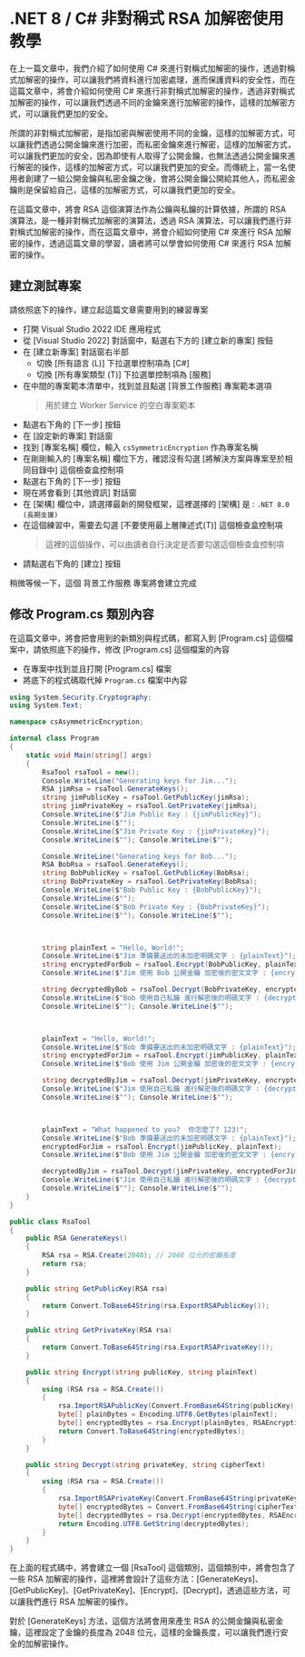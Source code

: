 # .NET 8 / C# 非對稱式 RSA 加解密使用教學

在上一篇文章中，我們介紹了如何使用 C# 來進行對稱式加解密的操作，透過對稱式加解密的操作，可以讓我們將資料進行加密處理，進而保護資料的安全性，而在這篇文章中，將會介紹如何使用 C# 來進行非對稱式加解密的操作，透過非對稱式加解密的操作，可以讓我們透過不同的金鑰來進行加解密的操作，這樣的加解密方式，可以讓我們更加的安全。

所謂的非對稱式加解密，是指加密與解密使用不同的金鑰，這樣的加解密方式，可以讓我們透過公開金鑰來進行加密，而私密金鑰來進行解密，這樣的加解密方式，可以讓我們更加的安全，因為即使有人取得了公開金鑰，也無法透過公開金鑰來進行解密的操作，這樣的加解密方式，可以讓我們更加的安全。而傳統上，當一名使用者創建了一組公開金鑰與私密金鑰之後，會將公開金鑰公開給其他人，而私密金鑰則是保留給自己，這樣的加解密方式，可以讓我們更加的安全。

在這篇文章中，將會 RSA 這個演算法作為公鑰與私鑰的計算依據，所謂的 RSA 演算法，是一種非對稱式加解密的演算法，透過 RSA 演算法，可以讓我們進行非對稱式加解密的操作，而在這篇文章中，將會介紹如何使用 C# 來進行 RSA 加解密的操作，透過這篇文章的學習，讀者將可以學會如何使用 C# 來進行 RSA 加解密的操作。

## 建立測試專案

請依照底下的操作，建立起這篇文章需要用到的練習專案

* 打開 Visual Studio 2022 IDE 應用程式
* 從 [Visual Studio 2022] 對話窗中，點選右下方的 [建立新的專案] 按鈕
* 在 [建立新專案] 對話窗右半部
  * 切換 [所有語言 (L)] 下拉選單控制項為 [C#]
  * 切換 [所有專案類型 (T)] 下拉選單控制項為 [服務]
* 在中間的專案範本清單中，找到並且點選 [背景工作服務] 專案範本選項
  > 用於建立 Worker Service 的空白專案範本
* 點選右下角的 [下一步] 按鈕
* 在 [設定新的專案] 對話窗
* 找到 [專案名稱] 欄位，輸入 `csSymmetricEncryption` 作為專案名稱
* 在剛剛輸入的 [專案名稱] 欄位下方，確認沒有勾選 [將解決方案與專案至於相同目錄中] 這個檢查盒控制項
* 點選右下角的 [下一步] 按鈕
* 現在將會看到 [其他資訊] 對話窗
* 在 [架構] 欄位中，請選擇最新的開發框架，這裡選擇的 [架構] 是 : `.NET 8.0 (長期支援)`
* 在這個練習中，需要去勾選 [不要使用最上層陳述式(T)] 這個檢查盒控制項
  > 這裡的這個操作，可以由讀者自行決定是否要勾選這個檢查盒控制項
* 請點選右下角的 [建立] 按鈕

稍微等候一下，這個 背景工作服務 專案將會建立完成

## 修改 Program.cs 類別內容

在這篇文章中，將會把會用到的新類別與程式碼，都寫入到 [Program.cs] 這個檔案中，請依照底下的操作，修改 [Program.cs] 這個檔案的內容

* 在專案中找到並且打開 [Program.cs] 檔案
* 將底下的程式碼取代掉 `Program.cs` 檔案中內容

```csharp
using System.Security.Cryptography;
using System.Text;

namespace csAsymmetricEncryption;

internal class Program
{
    static void Main(string[] args)
    {
        RsaTool rsaTool = new();
        Console.WriteLine("Generating keys for Jim...");
        RSA jimRsa = rsaTool.GenerateKeys();
        string jimPublicKey = rsaTool.GetPublicKey(jimRsa);
        string jimPrivateKey = rsaTool.GetPrivateKey(jimRsa);
        Console.WriteLine($"Jim Public Key : {jimPublicKey}");
        Console.WriteLine($"");
        Console.WriteLine($"Jim Private Key : {jimPrivateKey}");
        Console.WriteLine($""); Console.WriteLine($"");

        Console.WriteLine("Generating keys for Bob...");
        RSA BobRsa = rsaTool.GenerateKeys();
        string BobPublicKey = rsaTool.GetPublicKey(BobRsa);
        string BobPrivateKey = rsaTool.GetPrivateKey(BobRsa);
        Console.WriteLine($"Bob Public Key : {BobPublicKey}");
        Console.WriteLine($"");
        Console.WriteLine($"Bob Private Key : {BobPrivateKey}");
        Console.WriteLine($""); Console.WriteLine($"");



        string plainText = "Hello, World!";
        Console.WriteLine($"Jim 準備要送出的未加密明碼文字 : {plainText}");
        string encryptedForBob = rsaTool.Encrypt(BobPublicKey, plainText);
        Console.WriteLine($"Jim 使用 Bob 公開金鑰 加密後的密文文字 : {encryptedForBob}");

        string decryptedByBob = rsaTool.Decrypt(BobPrivateKey, encryptedForBob);
        Console.WriteLine($"Bob 使用自己私鑰 進行解密後的明碼文字 : {decryptedByBob}");
        Console.WriteLine($""); Console.WriteLine($"");



        plainText = "Hello, World!";
        Console.WriteLine($"Bob 準備要送出的未加密明碼文字 : {plainText}");
        string encryptedForJim = rsaTool.Encrypt(jimPublicKey, plainText);
        Console.WriteLine($"Bob 使用 Jim 公開金鑰 加密後的密文文字 : {encryptedForJim}");

        string decryptedByJim = rsaTool.Decrypt(jimPrivateKey, encryptedForJim);
        Console.WriteLine($"Jim 使用自己私鑰 進行解密後的明碼文字 : {decryptedByJim}");
        Console.WriteLine($""); Console.WriteLine($"");



        plainText = "What happened to you?  你怎麼了? 123!";
        Console.WriteLine($"Bob 準備要送出的未加密明碼文字 : {plainText}");
        encryptedForJim = rsaTool.Encrypt(jimPublicKey, plainText);
        Console.WriteLine($"Bob 使用 Jim 公開金鑰 加密後的密文文字 : {encryptedForJim}");

        decryptedByJim = rsaTool.Decrypt(jimPrivateKey, encryptedForJim);
        Console.WriteLine($"Jim 使用自己私鑰 進行解密後的明碼文字 : {decryptedByJim}");
        Console.WriteLine($""); Console.WriteLine($"");
    }
}

public class RsaTool
{
    public RSA GenerateKeys()
    {
        RSA rsa = RSA.Create(2048); // 2048 位元的密鑰長度
        return rsa;
    }

    public string GetPublicKey(RSA rsa)
    {
        return Convert.ToBase64String(rsa.ExportRSAPublicKey());
    }

    public string GetPrivateKey(RSA rsa)
    {
        return Convert.ToBase64String(rsa.ExportRSAPrivateKey());
    }

    public string Encrypt(string publicKey, string plainText)
    {
        using (RSA rsa = RSA.Create())
        {
            rsa.ImportRSAPublicKey(Convert.FromBase64String(publicKey), out _);
            byte[] plainBytes = Encoding.UTF8.GetBytes(plainText);
            byte[] encryptedBytes = rsa.Encrypt(plainBytes, RSAEncryptionPadding.OaepSHA256);
            return Convert.ToBase64String(encryptedBytes);
        }
    }

    public string Decrypt(string privateKey, string cipherText)
    {
        using (RSA rsa = RSA.Create())
        {
            rsa.ImportRSAPrivateKey(Convert.FromBase64String(privateKey), out _);
            byte[] encryptedBytes = Convert.FromBase64String(cipherText);
            byte[] decryptedBytes = rsa.Decrypt(encryptedBytes, RSAEncryptionPadding.OaepSHA256);
            return Encoding.UTF8.GetString(decryptedBytes);
        }
    }
}
```

在上面的程式碼中，將會建立一個 [RsaTool] 這個類別，這個類別中，將會包含了一些 RSA 加解密的操作，這裡將會設計了這些方法：[GenerateKeys]、[GetPublicKey]、[GetPrivateKey]、[Encrypt]、[Decrypt]，透過這些方法，可以讓我們進行 RSA 加解密的操作。

對於 [GenerateKeys] 方法，這個方法將會用來產生 RSA 的公開金鑰與私密金鑰，這裡設定了金鑰的長度為 2048 位元，這樣的金鑰長度，可以讓我們進行安全的加解密操作。




